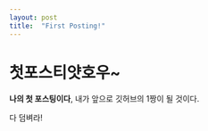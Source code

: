 ```yaml
---
layout: post
title:  "First Posting!"
---
```


# 첫포스티얏호우~

**나의 첫 포스팅이다**, 내가 앞으로 깃허브의 1짱이 될 것이다.

다 덤벼라!